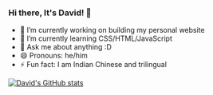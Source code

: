 ### Hi there, It's David! 👋

- 🔭 I’m currently working on building my personal website
- 🌱 I’m currently learning CSS/HTML/JavaScript
- 💬 Ask me about anything :D
- 😄 Pronouns: he/him
- ⚡ Fun fact: I am Indian Chinese and trilingual

[![David's GitHub stats](https://github-readme-stats.vercel.app/api?username=David)](https://github.com/anuraghazra/github-readme-stats)
